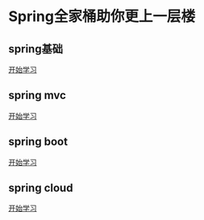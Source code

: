 Spring全家桶助你更上一层楼
===
spring基础
---
[开始学习](./spring/test1)

spring mvc
---
[开始学习](./spring/test1)

spring boot
---
[开始学习](./spring/test1)

spring cloud
---
[开始学习](./spring/test1)